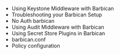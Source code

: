 * Using Keystone Middleware with Barbican  
* Troubleshooting your Barbican Setup  
* No Auth barbican  
* Using Audit Middleware with Barbican  
* Using Secret Store Plugins in Barbican  
* barbican.conf  
* Policy configuration